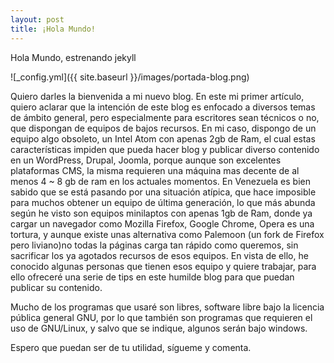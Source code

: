 ```yaml
---
layout: post
title: ¡Hola Mundo!
---
```


Hola Mundo, estrenando jekyll

![_config.yml]({{ site.baseurl }}/images/portada-blog.png)

Quiero darles la bienvenida a mi nuevo blog.
En este mi primer artículo, quiero aclarar que la intención de este blog es enfocado a diversos temas de ámbito general, pero especialmente para escritores sean técnicos o no, que dispongan de equipos de bajos recursos.
En mi caso, dispongo de un equipo algo obsoleto, un Intel Atom con apenas 2gb de Ram, el cual estas características impiden que pueda hacer blog y publicar diverso contenido en un WordPress, Drupal, Joomla, porque aunque son excelentes plataformas CMS, la misma requieren una máquina mas decente de al menos 4 ~ 8 gb de ram en los actuales momentos.
En Venezuela es bien sabido que se está pasando por una situación atípica, que hace imposible para muchos obtener un equipo de última generación, lo que más abunda según he visto son equipos minilaptos con apenas 1gb de Ram, donde ya cargar un navegador como Mozilla Firefox, Google Chrome, Opera es una tortura, y aunque existe unas alternativa como Palemoon (un fork de Firefox pero liviano)no todas la páginas carga tan rápido como queremos, sin sacrificar los ya agotados recursos de esos equipos.
En vista de ello, he conocido algunas personas que tienen esos equipo  y quiere trabajar, para ello ofreceré una serie de tips en este humilde blog para que puedan  publicar su contenido.

Mucho de los programas que usaré son libres, software libre bajo la licencia pública general GNU, por lo que también son programas que requieren el uso de GNU/Linux, y salvo que se indique, algunos serán bajo windows.

Espero que puedan ser de tu utilidad, sígueme y comenta.

